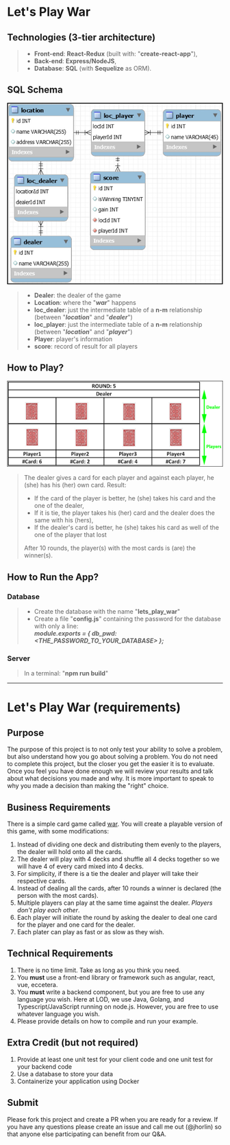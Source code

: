 # Let's Play War

## Technologies (3-tier architecture)
> * **Front-end**: **React-Redux** (built with: "**create-react-app**"),
> * **Back-end**: **Express/NodeJS**,
> * **Database**: **SQL** (with **Sequelize** as ORM).

## SQL Schema
![alt text](assets/MySQLWorkbenchModel.jpg)

> * **Dealer**: the dealer of the game
> * **Location**: where the "***war***" happens
> * **loc_dealer**: just the intermediate table of a **n-m** relationship (between "***location***" and "***dealer***")
> * **loc_player**: just the intermediate table of a **n-m** relationship (between "***location***" and "***player***")
> * **Player**: player's information
> * **score**: record of result for all players

## How to Play?
![alt text](assets/play.jpg)

> The dealer gives a card for each player and against each player, he (she) has his (her) own card. Result:
> * If the card of the player is better, he (she) takes his card and the one of the dealer,
> * If it is tie, the player takes his (her) card and the dealer does the same with his (hers),
> * If the dealer's card is better, he (she) takes his card as well of the one of the player that lost
> 
> After 10 rounds, the player(s) with the most cards is (are) the winner(s).  

## How to Run the App?
### Database
> * Create the database with the name "**lets_play_war**"
> * Create a file "**config.js**" containing the password for the database with only a line: \
>                      ***module.exports = { db_pwd: <THE_PASSWORD_TO_YOUR_DATABASE> };***

### Server
> In a terminal: "**npm run build**"
---

# Let's Play War (requirements)
## Purpose
The purpose of this project is to not only test your ability to solve a problem, but also understand how you go about solving a problem. You do not need to complete this project, but the closer you get the easier it is to evaluate. Once you feel you have done enough we will review your results and talk about what decisions you made and why. It is more important to speak to why you made a decision than making the "right" choice.

## Business Requirements
There is a simple card game called [war](https://www.bicyclecards.com/how-to-play/war/). You will create a playable version of this game, with some modifications:
1. Instead of dividing one deck and distributing them evenly to the players, the dealer will hold onto all the cards.
2. The dealer will play with 4 decks and shuffle all 4 decks together so we will have 4 of every card mixed into 4 decks.
3. For simplicity, if there is a tie the dealer and player will take their respective cards.
4. Instead of dealing all the cards, after 10 rounds a winner is declared (the person with the most cards).
5. Multiple players can play at the same time against the dealer. _Players don't play each other_.
6. Each player will initiate the round by asking the dealer to deal one card for the player and one card for the dealer.
7. Each plater can play as fast or as slow as they wish.
 
## Technical Requirements
1. There is no time limit. Take as long as you think you need.
2. You __must__ use a front-end library or framework such as angular, react, vue, eccetera.
3. You __must__ write a backend component, but you are free to use any language you wish. Here at LOD, we use Java, Golang, and Typescript/JavaScript running on node.js. However, you are free to use whatever language you wish.
4. Please provide details on how to compile and run your example.

## Extra Credit (but not required)
1. Provide at least one unit test for your client code and one unit test for your backend code
2. Use a database to store your data
3. Containerize your application using Docker

## Submit 
Please fork this project and create a PR when you are ready for a review. If you have any questions please create an issue and call me out (@jhorlin) so that anyone else participating can benefit from our Q&A.
